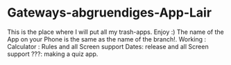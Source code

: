 # Gateways-abgruendiges-App-Lair
This is the place where I will put all my trash-apps. Enjoy :)
The name of the App on your Phone is the same as the name of the branch!.
Working : 
Calculator : Rules and all Screen support
Dates: release and all Screen support
???: making a quiz app.
 
